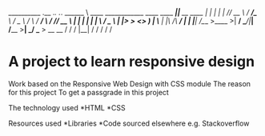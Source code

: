 __________                                           .__               ._. ._.
\______   \ ____   ____________   ____   ____   _____|__|__  __ ____   | | | |
 |       _// __ \ /  ___/\____ \ /  _ \ /    \ /  ___/  \  \/ // __ \  | | | |
 |    |   \  ___/ \___ \ |  |_> >  <_> )   |  \\___ \|  |\   /\  ___/   \|  \|
 |____|_  /\___  >____  >|   __/ \____/|___|  /____  >__| \_/  \___  >  __  __
 \/     \/     \/ |__|               \/     \/              \/   \/  \/

# A project to learn responsive design 
Work based on the Responsive Web Design with CSS module 
The reason for this project
To get a passgrade in this project

The technology used
*HTML *CSS

Resources used
*Libraries *Code sourced elsewhere e.g. Stackoverflow